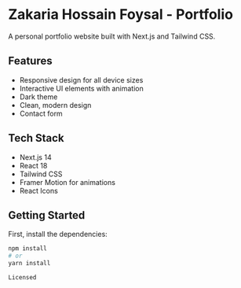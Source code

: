 # Zakaria Hossain Foysal - Portfolio

A personal portfolio website built with Next.js and Tailwind CSS.

## Features

- Responsive design for all device sizes
- Interactive UI elements with animation
- Dark theme
- Clean, modern design
- Contact form

## Tech Stack

- Next.js 14
- React 18
- Tailwind CSS
- Framer Motion for animations
- React Icons

## Getting Started

First, install the dependencies:

```bash
npm install
# or
yarn install

Licensed